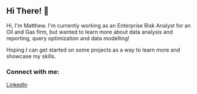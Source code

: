 ## Hi There! 👋
Hi, I'm Matthew. I'm currently working as an Enterprise Risk Analyst for an Oil and Gas firm, but wanted to learn more about data analysis and reporting, query optimization and data modelling! 

Hoping I can get started on some projects as a way to learn more and showcase my skills.

### Connect with me:
[LinkedIn](https://www.linkedin.com/in/matthewliou/)

<!--
**matthewliou/matthewliou** is a ✨ _special_ ✨ repository because its `README.md` (this file) appears on your GitHub profile.

Here are some ideas to get you started:

- 🔭 I’m currently working on ...
- 🌱 I’m currently learning ...
- 👯 I’m looking to collaborate on ...
- 🤔 I’m looking for help with ...
- 💬 Ask me about ...
- 📫 How to reach me: ...
- 😄 Pronouns: ...
- ⚡ Fun fact: ...
-->
